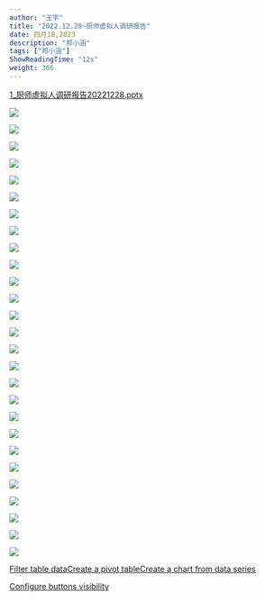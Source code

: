 ```yaml
---
author: "王宇"
title: "2022.12.28~厨师虚拟人调研报告"
date: 四月18,2023
description: "郑小涵"
tags: ["郑小涵"]
ShowReadingTime: "12s"
weight: 366
---
```

[1\_厨师虚拟人调研报告20221228.pptx](/download/attachments/91152337/1_%E5%8E%A8%E5%B8%88%E8%99%9A%E6%8B%9F%E4%BA%BA%E8%B0%83%E7%A0%94%E6%8A%A5%E5%91%8A20221228.pptx?version=1&modificationDate=1672291710889&api=v2)

![](/download/attachments/91152337/%E5%B9%BB%E7%81%AF%E7%89%871.PNG?version=1&modificationDate=1681782925445&api=v2)

![](/download/attachments/91152337/%E5%B9%BB%E7%81%AF%E7%89%872.PNG?version=1&modificationDate=1681782927583&api=v2)

![](/download/attachments/91152337/%E5%B9%BB%E7%81%AF%E7%89%873.PNG?version=1&modificationDate=1681782930130&api=v2)

![](/download/attachments/91152337/%E5%B9%BB%E7%81%AF%E7%89%874.PNG?version=1&modificationDate=1681782932161&api=v2)

![](/download/attachments/91152337/%E5%B9%BB%E7%81%AF%E7%89%875.PNG?version=1&modificationDate=1681782934445&api=v2)

![](/download/attachments/91152337/%E5%B9%BB%E7%81%AF%E7%89%876.PNG?version=1&modificationDate=1681782937530&api=v2)

![](/download/attachments/91152337/%E5%B9%BB%E7%81%AF%E7%89%877.PNG?version=1&modificationDate=1681782940543&api=v2)

![](/download/attachments/91152337/%E5%B9%BB%E7%81%AF%E7%89%878.PNG?version=1&modificationDate=1681782942767&api=v2)

![](/download/attachments/91152337/%E5%B9%BB%E7%81%AF%E7%89%879.PNG?version=1&modificationDate=1681782945388&api=v2)

![](/download/attachments/91152337/%E5%B9%BB%E7%81%AF%E7%89%8710.PNG?version=1&modificationDate=1681782948782&api=v2)

![](/download/attachments/91152337/%E5%B9%BB%E7%81%AF%E7%89%8711.PNG?version=1&modificationDate=1681782950190&api=v2)

![](/download/attachments/91152337/%E5%B9%BB%E7%81%AF%E7%89%8712.PNG?version=1&modificationDate=1681782951713&api=v2)

![](/download/attachments/91152337/%E5%B9%BB%E7%81%AF%E7%89%8713.PNG?version=1&modificationDate=1681782952120&api=v2)

![](/download/attachments/91152337/%E5%B9%BB%E7%81%AF%E7%89%8714.PNG?version=1&modificationDate=1681782955583&api=v2)

![](/download/attachments/91152337/%E5%B9%BB%E7%81%AF%E7%89%8715.PNG?version=1&modificationDate=1681782957755&api=v2)

![](/download/attachments/91152337/%E5%B9%BB%E7%81%AF%E7%89%8716.PNG?version=1&modificationDate=1681782959090&api=v2)

![](/download/attachments/91152337/%E5%B9%BB%E7%81%AF%E7%89%8717.PNG?version=1&modificationDate=1681782960839&api=v2)

![](/download/attachments/91152337/%E5%B9%BB%E7%81%AF%E7%89%8718.PNG?version=1&modificationDate=1681782961147&api=v2)

![](/download/attachments/91152337/%E5%B9%BB%E7%81%AF%E7%89%8719.PNG?version=1&modificationDate=1681782963235&api=v2)

![](/download/attachments/91152337/%E5%B9%BB%E7%81%AF%E7%89%8720.PNG?version=1&modificationDate=1681782965443&api=v2)

![](/download/attachments/91152337/%E5%B9%BB%E7%81%AF%E7%89%8721.PNG?version=1&modificationDate=1681782967899&api=v2)

![](/download/attachments/91152337/%E5%B9%BB%E7%81%AF%E7%89%8722.PNG?version=1&modificationDate=1681782969764&api=v2)

![](/download/attachments/91152337/%E5%B9%BB%E7%81%AF%E7%89%8723.PNG?version=1&modificationDate=1681782970932&api=v2)

![](/download/attachments/91152337/%E5%B9%BB%E7%81%AF%E7%89%8724.PNG?version=1&modificationDate=1681782973654&api=v2)

![](/download/attachments/91152337/%E5%B9%BB%E7%81%AF%E7%89%8725.PNG?version=1&modificationDate=1681782974851&api=v2)

![](/download/attachments/91152337/%E5%B9%BB%E7%81%AF%E7%89%8726.PNG?version=1&modificationDate=1681782975861&api=v2)

![](/download/attachments/91152337/%E5%B9%BB%E7%81%AF%E7%89%8727.PNG?version=1&modificationDate=1681782924909&api=v2)

  

[Filter table data](#)[Create a pivot table](#)[Create a chart from data series](#)

[Configure buttons visibility](/users/tfac-settings.action)